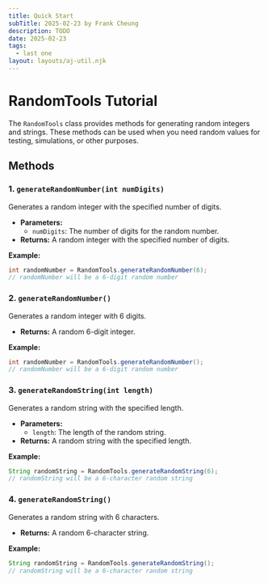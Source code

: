 ```yaml
---
title: Quick Start
subTitle: 2025-02-23 by Frank Cheung
description: TODO
date: 2025-02-23
tags:
  - last one
layout: layouts/aj-util.njk
---
```

# RandomTools Tutorial

The `RandomTools` class provides methods for generating random integers and strings. These methods can be used when you need random values for testing, simulations, or other purposes.

## Methods

### 1. `generateRandomNumber(int numDigits)`

Generates a random integer with the specified number of digits.

*   **Parameters:**
    *   `numDigits`: The number of digits for the random number.
*   **Returns:** A random integer with the specified number of digits.

**Example:**

```java
int randomNumber = RandomTools.generateRandomNumber(6);
// randomNumber will be a 6-digit random number
```

### 2. `generateRandomNumber()`

Generates a random integer with 6 digits.

*   **Returns:** A random 6-digit integer.

**Example:**

```java
int randomNumber = RandomTools.generateRandomNumber();
// randomNumber will be a 6-digit random number
```

### 3. `generateRandomString(int length)`

Generates a random string with the specified length.

*   **Parameters:**
    *   `length`: The length of the random string.
*   **Returns:** A random string with the specified length.

**Example:**

```java
String randomString = RandomTools.generateRandomString(6);
// randomString will be a 6-character random string
```

### 4. `generateRandomString()`

Generates a random string with 6 characters.

*   **Returns:** A random 6-character string.

**Example:**

```java
String randomString = RandomTools.generateRandomString();
// randomString will be a 6-character random string
```
